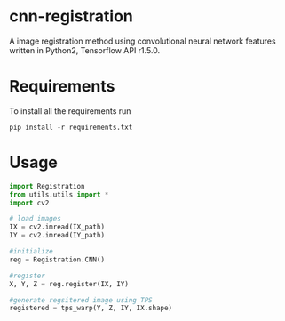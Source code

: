 # cnn-registration
A image registration method using convolutional neural network features written in Python2, Tensorflow API r1.5.0.

# Requirements
To install all the requirements run
```
pip install -r requirements.txt
```

# Usage
```python
import Registration
from utils.utils import *
import cv2

# load images
IX = cv2.imread(IX_path)
IY = cv2.imread(IY_path)

#initialize
reg = Registration.CNN()

#register
X, Y, Z = reg.register(IX, IY)

#generate regsitered image using TPS
registered = tps_warp(Y, Z, IY, IX.shape)
```